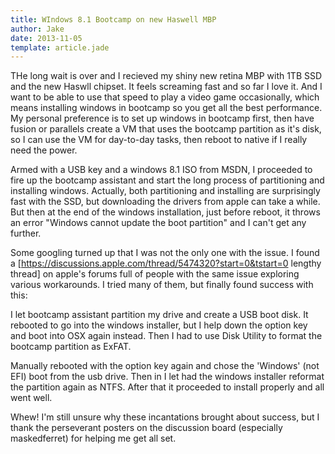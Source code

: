 ```yaml
---
title: WIndows 8.1 Bootcamp on new Haswell MBP
author: Jake
date: 2013-11-05
template: article.jade
---
```


THe long wait is over and I recieved my shiny new retina MBP with 1TB SSD and the new Haswll chipset.  It feels screaming fast and so far I love it.  And I want to be able to use that speed to play a video game occasionally, which means installing windows in bootcamp so you get all the best performance.  My personal preference is to set up windows in bootcamp first, then have fusion or parallels create a VM that uses the bootcamp partition as it's disk, so I can use the VM for day-to-day tasks, then reboot to native if I really need the power.

Armed with a USB key and a windows 8.1 ISO from MSDN, I proceeded to fire up the bootcamp assistant and start the long process of partitioning and installing windows.  Actually, both partitioning and installing are surprisingly fast with the SSD, but downloading the drivers from apple can take a while.  But then at the end of the windows installation, just before reboot, it throws an error "Windows cannot update the boot partition" and I can't get any further.

Some googling turned up that I was not the only one with the issue.  I found a [https://discussions.apple.com/thread/5474320?start=0&tstart=0 lengthy thread] on apple's forums full of people with the same issue exploring various workarounds.  I tried many of them, but finally found success with this:

I let bootcamp assistant partition my drive and create a USB boot disk.  It rebooted to go into the windows installer, but I help down the option key and boot into OSX again instead.  Then I had to use Disk Utility to format the bootcamp  partition as ExFAT.

Manually rebooted with the option key again and chose the 'Windows' (not EFI) boot from the usb drive.  Then in I let had the windows installer reformat the partition again as NTFS.  After that it proceeded to install properly and all went well.

Whew!  I'm still unsure why these incantations brought about success, but I thank the perseverant posters on the discussion board (especially maskedferret) for helping me get all set.
